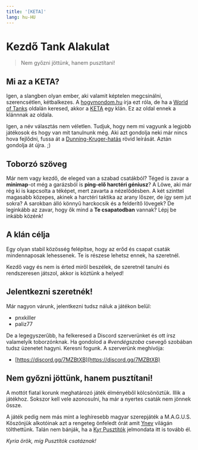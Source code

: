 ```yaml
---
title: '[KETA]'
lang: hu-HU
---
```


# Kezdő Tank Alakulat

>Nem győzni jöttünk, hanem pusztítani!

## Mi az a KETA?
Igen, a slangben olyan ember, aki valamit képtelen megcsinálni, szerencsétlen, kétbalkezes. A [hogymondom.hu](https://hogymondom.hu/showslang.php?slang=keta) írja ezt róla, de ha a [World of Tanks](https://worldoftanks.eu/) oldalán keresed, akkor a [KETA](https://eu.wargaming.net/clans/wot/500065045/) egy klán. Ez az oldal ennek a klánnnak az oldala.

Igen, a név választás nem véletlen. Tudjuk, hogy nem mi vagyunk a legjobb játékosok és hogy van mit tanulnunk még. Aki azt gondolja neki már nincs hova fejlődni, fussa át a [Dunning-Kruger-hatás](https://hu.wikipedia.org/wiki/Dunning%E2%80%93Kruger-hat%C3%A1s) rövid leírását. Aztán gondolja át újra. ;)

## Toborzó szöveg

Már nem vagy kezdő, de eleged van a szabad csatákból? Téged is zavar a **minimap**-ot még a garázsból is **ping-elő harctéri géniusz**? A Löwe, aki már rég ki is kapcsolta a téképet, mert zavarta a nézelődésben. A két szinttel magasabb közepes, akinek a harctéri taktika az arany lőszer, de így sem jut sokra? A sarokban álló könnyű harckocsik és a felderítő lövegek?
De leginkább az zavar, hogy ők mind a **Te csapatodban** vannak? Lépj be inkább közénk!

## A klán célja

Egy olyan stabil közösség felépítse, hogy az erőd és csapat csaták mindennaposak lehessenek. Te is részese lehetsz ennek, ha szeretnél.

Kezdő vagy és nem is érted miről beszélek, de szeretnél tanulni és rendszeresen játszol, akkor is köztünk a helyed!

## Jelentkezni szeretnék!

Már nagyon várunk, jelentkezni tudsz náluk a játékon belül:

* pnxkiller
* paliz77

De a legegyszerűbb, ha felkeresed a Discord szerverünket és ott írsz valamelyik toborzónknak. Ha gondolod a *#vendégszoba* csevegő szobában tudsz üzenetet hagyni. Keresni fogunk. A szerverünk meghívója:

* [https://discord.gg/7MZBtXB](https://discord.gg/7MZBtXB)

## Nem győzni jöttünk, hanem pusztítani!

A mottót fiatal korunk meghatározó játék élményéből kölcsönöztük. Illik a játékhoz. Sokszor kell vele azonosulni, ha már a nyertes csaták nem jönnek össze.

A játék pedig nem más mint a leghíresebb magyar szerepjáték a M.A.G.U.S. Köszönjük alkotóinak azt a rengeteg önfeledt órát amit [Ynev](https://hu.wikipedia.org/wiki/M.A.G.U.S.) világán tölthettünk. Talán nem bánják, ha a [Kyr Pusztítók](https://www.kalandozok.hu/magus/atlantisz/jatszhatokasztok/harcos/harcos/kyrpusztito(taishu)atlantisz.pdf) jelmondata itt is tovább él. 

*Kyria örök, míg Pusztítók csatáznak!*